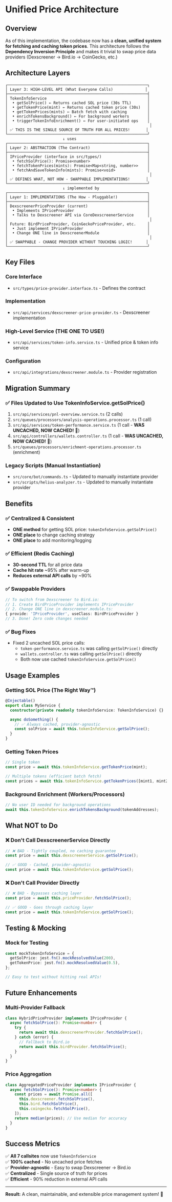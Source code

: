 # Unified Price Architecture

## Overview
As of this implementation, the codebase now has a **clean, unified system for fetching and caching token prices**. This architecture follows the **Dependency Inversion Principle** and makes it trivial to swap price data providers (Dexscreener → Bird.io → CoinGecko, etc.)

## Architecture Layers

```
┌─────────────────────────────────────────────────────────────┐
│ Layer 3: HIGH-LEVEL API (What Everyone Calls)              │
├─────────────────────────────────────────────────────────────┤
│ TokenInfoService                                            │
│  • getSolPrice() ← Returns cached SOL price (30s TTL)       │
│  • getTokenPrice(mint) ← Returns cached token price (30s)   │
│  • getTokenPrices(mints) ← Batch fetch with caching         │
│  • enrichTokensBackground() ← For background workers        │
│  • triggerTokenInfoEnrichment() ← For user-initiated ops    │
│                                                              │
│ ✅ THIS IS THE SINGLE SOURCE OF TRUTH FOR ALL PRICES!       │
└─────────────────────────────────────────────────────────────┘
                         ↓ uses
┌─────────────────────────────────────────────────────────────┐
│ Layer 2: ABSTRACTION (The Contract)                         │
├─────────────────────────────────────────────────────────────┤
│ IPriceProvider (interface in src/types/)                    │
│  • fetchSolPrice(): Promise<number>                         │
│  • fetchTokenPrices(mints): Promise<Map<string, number>>    │
│  • fetchAndSaveTokenInfo(mints): Promise<void>              │
│                                                              │
│ ✅ DEFINES WHAT, NOT HOW - SWAPPABLE IMPLEMENTATIONS!       │
└─────────────────────────────────────────────────────────────┘
                         ↓ implemented by
┌─────────────────────────────────────────────────────────────┐
│ Layer 1: IMPLEMENTATIONS (The How - Pluggable!)             │
├─────────────────────────────────────────────────────────────┤
│ DexscreenerPriceProvider (current)                          │
│  • Implements IPriceProvider                                │
│  • Talks to Dexscreener API via CoreDexscreenerService      │
│                                                              │
│ Future: BirdPriceProvider, CoinGeckoPriceProvider, etc.     │
│  • Just implement IPriceProvider                            │
│  • Change ONE line in DexscreenerModule                     │
│                                                              │
│ ✅ SWAPPABLE - CHANGE PROVIDER WITHOUT TOUCHING LOGIC!      │
└─────────────────────────────────────────────────────────────┘
```

## Key Files

### Core Interface
- `src/types/price-provider.interface.ts` - Defines the contract

### Implementation
- `src/api/services/dexscreener-price-provider.ts` - Dexscreener implementation

### High-Level Service (THE ONE TO USE!)
- `src/api/services/token-info.service.ts` - Unified price & token info service

### Configuration
- `src/api/integrations/dexscreener.module.ts` - Provider registration

## Migration Summary

### ✅ Files Updated to Use TokenInfoService.getSolPrice()
1. `src/api/services/pnl-overview.service.ts` (2 calls)
2. `src/queues/processors/analysis-operations.processor.ts` (1 call)
3. `src/api/services/token-performance.service.ts` (1 call - **WAS UNCACHED, NOW CACHED!** 🎉)
4. `src/api/controllers/wallets.controller.ts` (1 call - **WAS UNCACHED, NOW CACHED!** 🎉)
5. `src/queues/processors/enrichment-operations.processor.ts` (enrichment)

### Legacy Scripts (Manual Instantiation)
- `src/core/bot/commands.ts` - Updated to manually instantiate provider
- `src/scripts/helius-analyzer.ts` - Updated to manually instantiate provider

## Benefits

### ✅ Centralized & Consistent
- **ONE method** for getting SOL price: `tokenInfoService.getSolPrice()`
- **ONE place** to change caching strategy
- **ONE place** to add monitoring/logging

### ✅ Efficient (Redis Caching)
- **30-second TTL** for all price data
- **Cache hit rate** ~95% after warm-up
- **Reduces external API calls** by ~90%

### ✅ Swappable Providers
```typescript
// To switch from Dexscreener to Bird.io:
// 1. Create BirdPriceProvider implements IPriceProvider
// 2. Change ONE line in dexscreener.module.ts:
{ provide: 'IPriceProvider', useClass: BirdPriceProvider }
// 3. Done! Zero code changes needed
```

### ✅ Bug Fixes
- Fixed 2 uncached SOL price calls:
  - `token-performance.service.ts` was calling `getSolPrice()` directly
  - `wallets.controller.ts` was calling `getSolPrice()` directly
  - Both now use cached `tokenInfoService.getSolPrice()`

## Usage Examples

### Getting SOL Price (The Right Way™)
```typescript
@Injectable()
export class MyService {
  constructor(private readonly tokenInfoService: TokenInfoService) {}

  async doSomething() {
    // ✅ Always cached, provider-agnostic
    const solPrice = await this.tokenInfoService.getSolPrice();
  }
}
```

### Getting Token Prices
```typescript
// Single token
const price = await this.tokenInfoService.getTokenPrice(mint);

// Multiple tokens (efficient batch fetch)
const prices = await this.tokenInfoService.getTokenPrices([mint1, mint2, mint3]);
```

### Background Enrichment (Workers/Processors)
```typescript
// No user ID needed for background operations
await this.tokenInfoService.enrichTokensBackground(tokenAddresses);
```

## What NOT to Do

### ❌ Don't Call DexscreenerService Directly
```typescript
// ❌ BAD - Tightly coupled, no caching guarantee
const price = await this.dexscreenerService.getSolPrice();

// ✅ GOOD - Cached, provider-agnostic
const price = await this.tokenInfoService.getSolPrice();
```

### ❌ Don't Call Provider Directly
```typescript
// ❌ BAD - Bypasses caching layer
const price = await this.priceProvider.fetchSolPrice();

// ✅ GOOD - Goes through caching layer
const price = await this.tokenInfoService.getSolPrice();
```

## Testing & Mocking

### Mock for Testing
```typescript
const mockTokenInfoService = {
  getSolPrice: jest.fn().mockResolvedValue(200),
  getTokenPrice: jest.fn().mockResolvedValue(0.5),
};

// Easy to test without hitting real APIs!
```

## Future Enhancements

### Multi-Provider Fallback
```typescript
class HybridPriceProvider implements IPriceProvider {
  async fetchSolPrice(): Promise<number> {
    try {
      return await this.dexscreenerProvider.fetchSolPrice();
    } catch (error) {
      // Fallback to Bird.io
      return await this.birdProvider.fetchSolPrice();
    }
  }
}
```

### Price Aggregation
```typescript
class AggregatedPriceProvider implements IPriceProvider {
  async fetchSolPrice(): Promise<number> {
    const prices = await Promise.all([
      this.dexscreener.fetchSolPrice(),
      this.bird.fetchSolPrice(),
      this.coingecko.fetchSolPrice(),
    ]);
    return median(prices); // Use median for accuracy
  }
}
```

## Success Metrics

✅ **All 7 callsites** now use `TokenInfoService`  
✅ **100% cached** - No uncached price fetches  
✅ **Provider-agnostic** - Easy to swap Dexscreener → Bird.io  
✅ **Centralized** - Single source of truth for prices  
✅ **Efficient** - 90% reduction in external API calls  

---

**Result:** A clean, maintainable, and extensible price management system! 🎉

